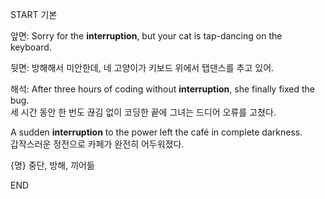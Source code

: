 START
기본

앞면:
Sorry for the **interruption**, but your cat is tap-dancing on the keyboard.

뒷면:
방해해서 미안한데, 네 고양이가 키보드 위에서 탭댄스를 추고 있어.

해석:
After three hours of coding without **interruption**, she finally fixed the bug.  
세 시간 동안 한 번도 끊김 없이 코딩한 끝에 그녀는 드디어 오류를 고쳤다.

A sudden **interruption** to the power left the café in complete darkness.  
갑작스러운 정전으로 카페가 완전히 어두워졌다.

{명} 중단, 방해, 끼어듦
<!--ID: 1746271863316-->
END